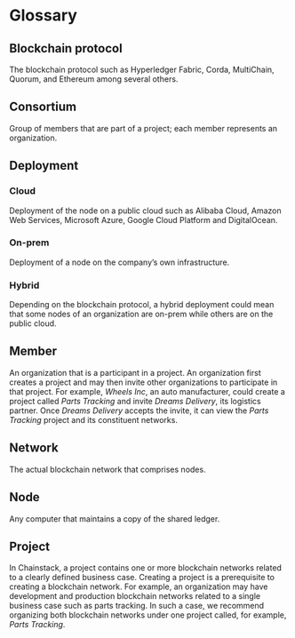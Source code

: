 # Glossary

## Blockchain protocol

The blockchain protocol such as Hyperledger Fabric, Corda, MultiChain, Quorum, and Ethereum among several others.

## Consortium

Group of members that are part of a project; each member represents an organization.

## Deployment

### Cloud

Deployment of the node on a public cloud such as Alibaba Cloud, Amazon Web Services, Microsoft Azure, Google Cloud Platform and DigitalOcean.

### On-prem

Deployment of a node on the company’s own infrastructure.

### Hybrid

Depending on the blockchain protocol, a hybrid deployment could mean that some nodes of an organization are on-prem while others are on the public cloud.

## Member

An organization that is a participant in a project. An organization first creates a project and may then invite other organizations to participate in that project. For example, *Wheels Inc*, an auto manufacturer, could create a project called *Parts Tracking* and invite *Dreams Delivery*, its logistics partner. Once *Dreams Delivery* accepts the invite, it can view the *Parts Tracking* project and its constituent networks.

## Network

The actual blockchain network that comprises nodes.

## Node

Any computer that maintains a copy of the shared ledger.

## Project

In Chainstack, a project contains one or more blockchain networks related to a clearly defined business case. Creating a project is a prerequisite to creating a blockchain network. For example, an organization may have development and production blockchain networks related to a single business case such as parts tracking. In such a case, we recommend organizing both blockchain networks under one project called, for example, *Parts Tracking*.
